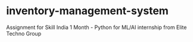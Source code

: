 # inventory-management-system
Assignment for Skill India 1 Month - Python for ML/AI internship from Elite Techno Group
